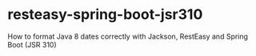# resteasy-spring-boot-jsr310
How to format Java 8 dates correctly with Jackson, RestEasy and Spring Boot (JSR 310)
